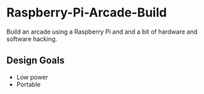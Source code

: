 # Raspberry-Pi-Arcade-Build
Build an arcade using a Raspberry Pi and and a bit of hardware and software hacking.<br>

## Design Goals
- Low power
- Portable

